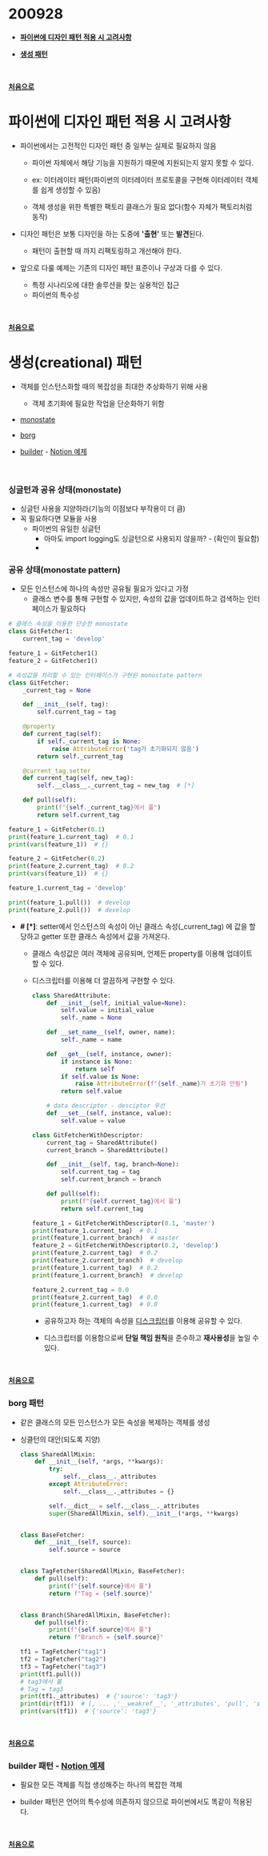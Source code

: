 # 200928

- **[파이썬에 디자인 패턴 적용 시 고려사항](#파이썬에-디자인-패턴-적용-시-고려사항)**

- **[생성 패턴](#생성creational-패턴)**

    


<br>

**[처음으로](#200928)**
<br>



# 파이썬에 디자인 패턴 적용 시 고려사항

-   파이썬에서는 고전적인 디자인 패턴 중 일부는 실제로 필요하지 않음

    -   파이썬 자체에서 해당 기능을 지원하기 때문에 지원되는지 알지 못할 수 있다.

    -   ex: 이터레이터 패턴(파이썬의 이터레이터 프로토콜을 구현해 이터레이터 객체를 쉽게 생성할 수 있음)
    -   객체 생성을 위한 특별한 팩토리 클래스가 필요 없다(함수 자체가 팩토리처럼 동작)

-   디자인 패턴은 보통 디자인을 하는 도중에 **'출현'** 또는 **발견**된다.
    -   패턴이 출현할 때 까지 리팩토링하고 개선해야 한다.
-   앞으로 다룰 예제는 기존의 디자인 패턴 표준이나 구상과 다를 수 있다.
    -   특정 시나리오에 대한 솔루션을 찾는 실용적인 접근
    -   파이썬의 특수성



<br>

**[처음으로](#200928)**
<br>



# 생성(creational) 패턴

-   객체를 인스턴스화할 때의 복잡성을 최대한 추상화하기 위해 사용
    -   객체 초기화에 필요한 작업을 단순화하기 위함

-   [monostate](#monostate-패턴)
-   [borg](#borg-패턴)
-   [builder](#builder-패턴) - [Notion 예제](https://www.notion.so/navill/Creational-Design-Pattern-Builder-f7e8b75c7b6c4bf9ad466d3fdaf603fa)

<br>

### 싱글턴과 공유 상태(monostate)

-   싱글턴 사용을 지양하라(기능의 이점보다 부작용이 더 큼)
-   꼭 필요하다면 모듈을 사용
    -   파이썬의 유일한 싱글턴
        -   아마도 import logging도 싱글턴으로 사용되지 않을까? - (확인이 필요함)
        -   

### 공유 상태(monostate pattern)

-   모든 인스턴스에 하나의 속성만 공유될 필요가 있다고 가정
    -   클래스 변수를 통해 구현할 수 있지만, 속성의 값을 업데이트하고 검색하는 인터페이스가 필요하다

```python
# 클래스 속성을 이용한 단순한 monostate
class GitFetcher1:
    current_tag = 'develop'

feature_1 = GitFetcher1()
feature_2 = GitFetcher1()

# 속성값을 처리할 수 있는 인터페이스가 구현된 monostate pattern
class GitFetcher:
    _current_tag = None

    def __init__(self, tag):
        self.current_tag = tag

    @property
    def current_tag(self):
        if self._current_tag is None:
            raise AttributeError('tag가 초기화되지 않음')
        return self._current_tag

    @current_tag.setter
    def current_tag(self, new_tag):
        self.__class__._current_tag = new_tag  # [*]

    def pull(self):
        print(f"{self._current_tag}에서 풀")
        return self.current_tag

feature_1 = GitFetcher(0.1)
print(feature_1.current_tag)  # 0.1
print(vars(feature_1))  # {}

feature_2 = GitFetcher(0.2)
print(feature_2.current_tag)  # 0.2
print(vars(feature_1))  # {}

feature_1.current_tag = 'develop'

print(feature_1.pull())  # develop
print(feature_2.pull())  # develop

```

-   **\# \[\*\]**: setter에서 인스턴스의 속성이 아닌 클래스 속성(_current_tag) 에 값을 할당하고 getter 또한 클래스 속성에서 값을 가져온다.

    -   클래스 속성값은 여러 객체에 공유되며, 언제든 property를 이용해 업데이트 할 수 있다.

    -   디스크립터를 이용해 더 깔끔하게 구현할 수 있다.

        ```python
        class SharedAttribute:
            def __init__(self, initial_value=None):
                self.value = initial_value
                self._name = None
        
            def __set_name__(self, owner, name):
                self._name = name
        
            def __get__(self, instance, owner):
                if instance is None:
                    return self
                if self.value is None:
                    raise AttributeError(f"{self._name}가 초기화 안됨")
                return self.value
        
            # data descriptor - desciptor 우선
            def __set__(self, instance, value):
                self.value = value
        
        class GitFetcherWithDescriptor:
            current_tag = SharedAttribute()
            current_branch = SharedAttribute()
        
            def __init__(self, tag, branch=None):
                self.current_tag = tag
                self.current_branch = branch
        
            def pull(self):
                print(f"{self.current_tag}에서 풀")
                return self.current_tag
        
        feature_1 = GitFetcherWithDescriptor(0.1, 'master')
        print(feature_1.current_tag)  # 0.1
        print(feature_1.current_branch)  # master
        feature_2 = GitFetcherWithDescriptor(0.2, 'develop')
        print(feature_2.current_tag)  # 0.2
        print(feature_2.current_branch)  # develop
        print(feature_1.current_tag)  # 0.2
        print(feature_1.current_branch)  # develop
        
        feature_2.current_tag = 0.0
        print(feature_2.current_tag)  # 0.0
        print(feature_1.current_tag)  # 0.0
        ```

        -   공유하고자 하는 객체의 속성을 [디스크립터]()를 이용해 공유할 수 있다.

        -   디스크립터를 이용함으로써 **단일 책임 원칙**을 준수하고 **재사용성**을 높일 수 있다.

<br>

**[처음으로](#200928)**
<br>

### borg 패턴

-   같은 클래스의 모든 인스턴스가 모든 속성을 복제하는 객체를 생성

-   싱클턴의 대안(되도록 지양)

    ```python
    class SharedAllMixin:
        def __init__(self, *args, **kwargs):
            try:
                self.__class__._attributes
            except AttributeError:
                self.__class__._attributes = {}
    
            self.__dict__ = self.__class__._attributes
            super(SharedAllMixin, self).__init__(*args, **kwargs)
    
    
    class BaseFetcher:
        def __init__(self, source):
            self.source = source
    
    
    class TagFetcher(SharedAllMixin, BaseFetcher):
        def pull(self):
            print(f"{self.source}에서 풀")
            return f"Tag = {self.source}"
    
    
    class Branch(SharedAllMixin, BaseFetcher):
        def pull(self):
            print(f"{self.source}에서 풀")
            return f"Branch = {self.source}"
    
    tf1 = TagFetcher("tag1")
    tf2 = TagFetcher("tag2")
    tf3 = TagFetcher("tag3")
    print(tf1.pull())
    # tag3에서 풀
    # Tag = tag3
    print(tf1._attributes)  # {'source': 'tag3'}
    print(dir(tf1))  # [, ... ,'__weakref__', '_attributes', 'pull', 'source']
    print(vars(tf1))  # {'source': 'tag3'}
    ```

<br>

**[처음으로](#200928)**
<br>





### builder 패턴 - [Notion 예제](https://www.notion.so/navill/Creational-Design-Pattern-Builder-f7e8b75c7b6c4bf9ad466d3fdaf603fa)

-   필요한 모든 객체를 직접 생성해주는 하나의 복잡한 객체

-   builder 패턴은 언어의 특수성에 의존하지 않으므로 파이썬에서도 똑같이 적용된다.

    

<br>

**[처음으로](#200928)**
<br>

